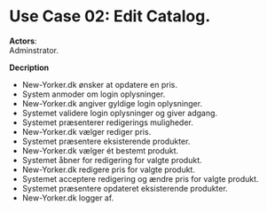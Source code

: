 # Use Case 02: Edit Catalog.

**Actors**:
</br>
Adminstrator.

**Decription**
- New-Yorker.dk ønsker at opdatere en pris.
- System anmoder om login oplysninger.
- New-Yorker.dk angiver gyldige login oplysninger.
- Systemet validere login oplysninger og giver adgang.
- Systemet præsenterer redigerings muligheder.
- New-Yorker.dk vælger rediger pris.
- Systemet præsentere eksisterende produkter.
- New-Yorker.dk vælger ét bestemt produkt.
- Systemet åbner for redigering for valgte produkt.
- New-Yorker.dk redigere pris for valgte produkt.
- Systemet acceptere redigering og ændre pris for valgte produkt.
- Systemet præsentere opdateret eksisterende produkter.
- New-Yorker.dk logger af.
